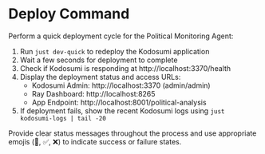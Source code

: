 # Deploy Command

Perform a quick deployment cycle for the Political Monitoring Agent:

1. Run `just dev-quick` to redeploy the Kodosumi application
2. Wait a few seconds for deployment to complete
3. Check if Kodosumi is responding at http://localhost:3370/health
4. Display the deployment status and access URLs:
   - Kodosumi Admin: http://localhost:3370 (admin/admin)
   - Ray Dashboard: http://localhost:8265  
   - App Endpoint: http://localhost:8001/political-analysis
5. If deployment fails, show the recent Kodosumi logs using `just kodosumi-logs | tail -20`

Provide clear status messages throughout the process and use appropriate emojis (🚀, ✅, ❌) to indicate success or failure states.